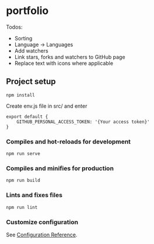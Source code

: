 # portfolio

Todos:
- Sorting
- Language -> Languages
- Add watchers
- Link stars, forks and watchers to GitHub page
- Replace text with icons where applicable

## Project setup
```
npm install
```

Create env.js file in src/ and enter
```
export default {
    GITHUB_PERSONAL_ACCESS_TOKEN: '{Your access token}'
}
```

### Compiles and hot-reloads for development
```
npm run serve
```

### Compiles and minifies for production
```
npm run build
```

### Lints and fixes files
```
npm run lint
```

### Customize configuration
See [Configuration Reference](https://cli.vuejs.org/config/).
